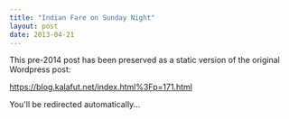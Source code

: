 ```yaml
---
title: "Indian Fare on Sunday Night"
layout: post
date: 2013-04-21
---
```


This pre-2014 post has been preserved as a static version of the original Wordpress post:

https://blog.kalafut.net/index.html%3Fp=171.html

You'll be redirected automatically...

<head>
  <meta http-equiv="refresh" content="5;url=https://blog.kalafut.net/index.html%3Fp=171.html">
</head>

